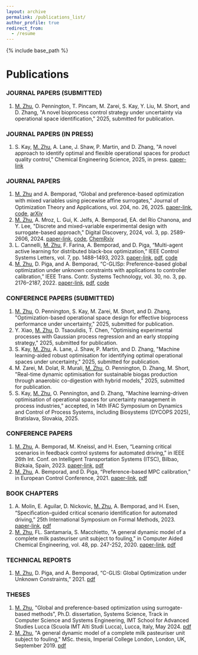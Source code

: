 ```yaml
---
layout: archive
permalink: /publications_list/
author_profile: true
redirect_from:
  - /resume
---
```

{% include base_path %}


Publications
======

### JOURNAL PAPERS (SUBMITTED) 
1. <ins>M. Zhu</ins>, O. Pennington, T. Pincam, M. Zarei, S. Kay, Y. Liu, M. Short, and D. Zhang, "A novel bioprocess control strategy under uncertainty via operational space identification," 2025, submitted for publication.


### JOURNAL PAPERS (IN PRESS)
1. S. Kay, <ins>M. Zhu</ins>, A. Lane, J. Shaw, P. Martin, and D. Zhang, "A novel approach to identify optimal and flexible operational spaces for product quality control," Chemical Engineering Science, 2025, in press. [paper-link](https://doi.org/10.1016/j.ces.2025.121429)

### JOURNAL PAPERS
1. <ins>M. Zhu</ins> and A. Bemporad, “Global and preference-based optimization with mixed variables using piecewise aﬃne surrogates,” Journal of Optimization Theory and Applications, vol. 204, no. 26, 2025. [paper-link](https://doi.org/10.1007/s10957-024-02596-y), [code](https://github.com/mjzhu-p/PWAS), [arXiv](https://arxiv.org/abs/2302.04686)
1. <ins>M. Zhu</ins>, A.  Mroz, L. Gui, K. Jelfs, A. Bemporad, EA. del Río Chanona, and Y. Lee, "Discrete and mixed-variable experimental design with surrogate-based approach," Digital Discovery, 2024, vol. 3, pp. 2589-2606, 2024. [paper-link](https://doi.org/10.1039/D4DD00113C), [code](https://github.com/MolChemML/ExpDesign), [ChemRxiv](https://chemrxiv.org/engage/chemrxiv/article-details/6626a713418a5379b0674df2)
1. L. Cannelli, <ins>M. Zhu</ins>, F. Farina, A. Bemporad, and D. Piga, “Multi-agent active learning for distributed black-box optimization,” IEEE Control Systems Letters, vol. 7, pp. 1488–1493, 2023. [paper-link](https://ieeexplore.ieee.org/document/10107979), [pdf](http://mjzhu-p.github.io/files/2023-dglis-lcss.pdf), [code](https://leon.idsia.ch/lib_download)
1. <ins>M. Zhu</ins>, D. Piga, and A. Bemporad, “C-GLISp: Preference-based global optimization under unknown constraints with applications to controller calibration,” IEEE Trans. Contr. Systems Technology, vol. 30, no. 3, pp. 2176–2187, 2022. [paper-link](https://doi.org/10.1109/TCST.2021.3136711), [pdf](http://mjzhu-p.github.io/files/2022-tcst-cglisp.pdf), [code](https://github.com/bemporad/GLIS)


### CONFERENCE PAPERS (SUBMITTED)
1. <ins>M. Zhu</ins>, O. Pennington, S. Kay, M. Zarei, M. Short, and D. Zhang, "Optimization-based operational space design for effective bioprocess performance under uncertainty," 2025, submitted for publication.
1. Y. Xiao, <ins>M. Zhu</ins>, D. Tsaoulidis, T. Chen, "Optimising experimental processes with Gaussian process regression and an early stopping strategy," 2025, submitted for publication.
1. S. Kay, <ins>M. Zhu</ins>, A. Lane, J. Shaw, P. Martin, and D. Zhang, "Machine learning-aided robust optimisation for identifying optimal operational spaces under uncertainty," 2025, submitted for publication.
1. M. Zarei, M. Dolat, R. Murali, <ins>M. Zhu</ins>, O. Pennington, D. Zhang, M. Short, "Real-time dynamic optimisation for sustainable biogas production through anaerobic co-digestion with hybrid models," 2025, submitted for publication.
1. S. Kay, <ins>M. Zhu</ins>, O. Pennington, and D. Zhang, "Machine learning-driven optimisation of operational spaces for uncertainty management in process industries," accepted, in 14th IFAC Symposium on Dynamics and Control of Process Systems, including Biosystems (DYCOPS 2025), Bratislava, Slovakia, 2025.

### CONFERENCE PAPERS
1. <ins>M. Zhu</ins>, A. Bemporad, M. Kneissl, and H. Esen, “Learning critical scenarios in feedback control systems for automated driving,” in IEEE 26th Int. Conf. on Intelligent Transportation Systems (ITSC), Bilbao, Bizkaia, Spain, 2023. [paper-link](https://ieeexplore.ieee.org/document/10421978), [pdf](https://arxiv.org/pdf/2209.12586)
1. <ins>M. Zhu</ins>, A. Bemporad, and D. Piga, “Preference-based MPC calibration,” in European Control Conference, 2021. [paper-link](https://doi.org/10.23919/ECC54610.2021.9654900), [pdf](http://mjzhu-p.github.io/files/2021-ecc.pdf)

### BOOK CHAPTERS
1. A. Molin, E. Aguilar, D. Nickovic, <ins>M. Zhu</ins>, A. Bemporad, and H. Esen, “Speciﬁcation-guided critical scenario identiﬁcation for automated driving,” 25th International Symposium on Formal Methods, 2023. [paper-link](https://doi.org/10.1007/978-3-031-27481-7_35), [pdf](https://arxiv.org/pdf/2303.05139.pdf)
1. <ins>M. Zhu</ins>, FL. Santamaria, S. Macchietto, "A general dynamic model of a complete milk pasteuriser unit subject to fouling," in Computer Aided Chemical Engineering, vol. 48, pp. 247-252, 2020. [paper-link](https://doi.org/10.1016/B978-0-12-823377-1.50042-2), [pdf](http://mjzhu-p.github.io/files/2020-escape30.pdf)

### TECHNICAL REPORTS
1. <ins>M. Zhu</ins>, D. Piga, and A. Bemporad, “C-GLIS:  Global Optimization under Unknown Constraints,” 2021. [pdf](https://mjzhu-p.github.io/files/2021-cglis_post.pdf)


### THESES
1. <ins>M. Zhu</ins>, "Global and preference-based optimization using surrogate-based methods", Ph.D. dissertation, Systems Science, Track in Computer Science and Systems Engineering, 
IMT School for Advanced Studies Lucca (Scuola IMT Alti Studi Lucca), Lucca, Italy, May 2024. [pdf](https://e-theses.imtlucca.it/415/1/ZhuMengjia_Thesis_final%20version.pdf)
2. <ins>M. Zhu</ins>, "A general dynamic model of a complete milk pasteuriser unit subject to fouling," MSc. thesis, Imperial College London, London, UK, September 2019. [pdf](https://mjzhu-p.github.io/files/2019-ZhuMengjia_masterThesis.pdf)








